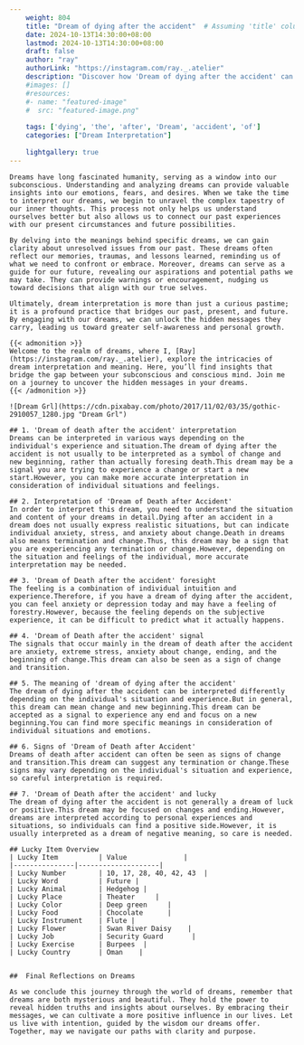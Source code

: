 ```yaml
---
    weight: 804
    title: "Dream of dying after the accident"  # Assuming 'title' column exists
    date: 2024-10-13T14:30:00+08:00
    lastmod: 2024-10-13T14:30:00+08:00
    draft: false
    author: "ray"
    authorLink: "https://instagram.com/ray._.atelier"
    description: "Discover how 'Dream of dying after the accident' can interpret your future and uncover its significant meanings in your life."
    #images: []
    #resources:
    #- name: "featured-image"
    #  src: "featured-image.png"
    
    tags: ['dying', 'the', 'after', 'Dream', 'accident', 'of']
    categories: ["Dream Interpretation"]
    
    lightgallery: true
---
```

    
    Dreams have long fascinated humanity, serving as a window into our subconscious. Understanding and analyzing dreams can provide valuable insights into our emotions, fears, and desires. When we take the time to interpret our dreams, we begin to unravel the complex tapestry of our inner thoughts. This process not only helps us understand ourselves better but also allows us to connect our past experiences with our present circumstances and future possibilities.
    
    By delving into the meanings behind specific dreams, we can gain clarity about unresolved issues from our past. These dreams often reflect our memories, traumas, and lessons learned, reminding us of what we need to confront or embrace. Moreover, dreams can serve as a guide for our future, revealing our aspirations and potential paths we may take. They can provide warnings or encouragement, nudging us toward decisions that align with our true selves.
    
    Ultimately, dream interpretation is more than just a curious pastime; it is a profound practice that bridges our past, present, and future. By engaging with our dreams, we can unlock the hidden messages they carry, leading us toward greater self-awareness and personal growth.
    
    {{< admonition >}}
    Welcome to the realm of dreams, where I, [Ray](https://instagram.com/ray._.atelier), explore the intricacies of dream interpretation and meaning. Here, you’ll find insights that bridge the gap between your subconscious and conscious mind. Join me on a journey to uncover the hidden messages in your dreams.
    {{< /admonition >}}
    
    ![Dream Grl](https://cdn.pixabay.com/photo/2017/11/02/03/35/gothic-2910057_1280.jpg "Dream Grl")
    
    ## 1. 'Dream of death after the accident' interpretation
    Dreams can be interpreted in various ways depending on the individual's experience and situation.The dream of dying after the accident is not usually to be interpreted as a symbol of change and new beginning, rather than actually foresing death.This dream may be a signal you are trying to experience a change or start a new start.However, you can make more accurate interpretation in consideration of individual situations and feelings.
    
    ## 2. Interpretation of 'Dream of Death after Accident'
    In order to interpret this dream, you need to understand the situation and content of your dreams in detail.Dying after an accident in a dream does not usually express realistic situations, but can indicate individual anxiety, stress, and anxiety about change.Death in dreams also means termination and change.Thus, this dream may be a sign that you are experiencing any termination or change.However, depending on the situation and feelings of the individual, more accurate interpretation may be needed.
    
    ## 3. 'Dream of Death after the accident' foresight
    The feeling is a combination of individual intuition and experience.Therefore, if you have a dream of dying after the accident, you can feel anxiety or depression today and may have a feeling of forestry.However, because the feeling depends on the subjective experience, it can be difficult to predict what it actually happens.
    
    ## 4. 'Dream of Death after the accident' signal
    The signals that occur mainly in the dream of death after the accident are anxiety, extreme stress, anxiety about change, ending, and the beginning of change.This dream can also be seen as a sign of change and transition.
    
    ## 5. The meaning of 'dream of dying after the accident'
    The dream of dying after the accident can be interpreted differently depending on the individual's situation and experience.But in general, this dream can mean change and new beginning.This dream can be accepted as a signal to experience any end and focus on a new beginning.You can find more specific meanings in consideration of individual situations and emotions.
    
    ## 6. Signs of 'Dream of Death after Accident'
    Dreams of death after accident can often be seen as signs of change and transition.This dream can suggest any termination or change.These signs may vary depending on the individual's situation and experience, so careful interpretation is required.
    
    ## 7. 'Dream of Death after the accident' and lucky
    The dream of dying after the accident is not generally a dream of luck or positive.This dream may be focused on changes and ending.However, dreams are interpreted according to personal experiences and situations, so individuals can find a positive side.However, it is usually interpreted as a dream of negative meaning, so care is needed.
    
    ## Lucky Item Overview
    | Lucky Item          | Value              |
    |---------------|--------------------|
    | Lucky Number        | 10, 17, 28, 40, 42, 43  |
    | Lucky Word          | Future |
    | Lucky Animal        | Hedgehog |
    | Lucky Place         | Theater     |
    | Lucky Color         | Deep green     |
    | Lucky Food          | Chocolate      |
    | Lucky Instrument    | Flute |
    | Lucky Flower        | Swan River Daisy    |
    | Lucky Job           | Security Guard       |
    | Lucky Exercise      | Burpees  |
    | Lucky Country       | Oman    |
    
    
    ##  Final Reflections on Dreams
    
    As we conclude this journey through the world of dreams, remember that dreams are both mysterious and beautiful. They hold the power to reveal hidden truths and insights about ourselves. By embracing their messages, we can cultivate a more positive influence in our lives. Let us live with intention, guided by the wisdom our dreams offer. Together, may we navigate our paths with clarity and purpose.
    